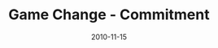 ---
layout: music 
title: "Game Change - Commitment"
series: "Game Change"
date: 2010-11-15 
description: "Brian Tome talks about the commitment and acting on our call."
audio: "http://s3.amazonaws.com/crossroadsaudiomessages/gamechange06.mp3"
audio-duration: "35:41"
src: "http://www.crossroads.net/players/media/mediumHz/GameChange_190x110.jpg"
---
